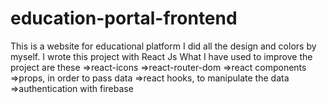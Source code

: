 # education-portal-frontend


This is a website for educational platform 
I did all the design and colors by myself.
I wrote this project with React Js 
What I have used to improve the project are these
=>react-icons
=>react-router-dom
=>react components
=>props, in order to pass data
=>react hooks, to manipulate the data
=>authentication with firebase


